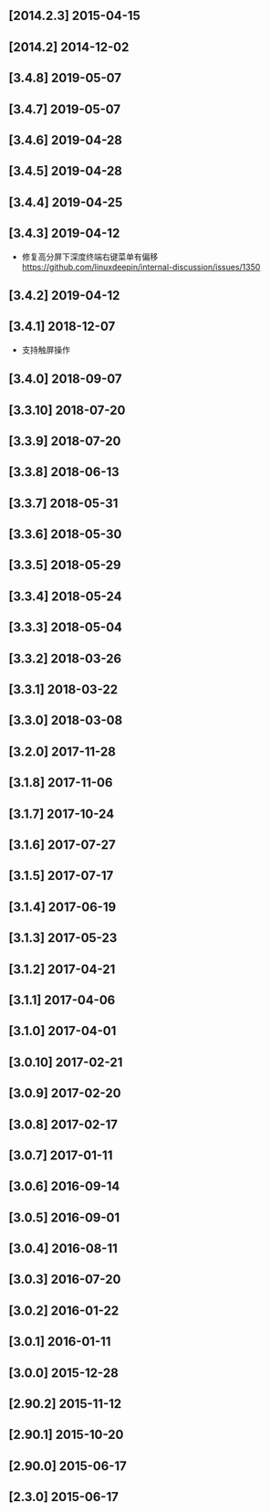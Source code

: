 ## [2014.2.3] 2015-04-15


## [2014.2] 2014-12-02


## [3.4.8] 2019-05-07


## [3.4.7] 2019-05-07


## [3.4.6] 2019-04-28


## [3.4.5] 2019-04-28


## [3.4.4] 2019-04-25


## [3.4.3] 2019-04-12

*  修复高分屏下深度终端右键菜单有偏移 https://github.com/linuxdeepin/internal-discussion/issues/1350

## [3.4.2] 2019-04-12


## [3.4.1] 2018-12-07

*  支持触屏操作

## [3.4.0] 2018-09-07


## [3.3.10] 2018-07-20


## [3.3.9] 2018-07-20


## [3.3.8] 2018-06-13


## [3.3.7] 2018-05-31


## [3.3.6] 2018-05-30


## [3.3.5] 2018-05-29


## [3.3.4] 2018-05-24


## [3.3.3] 2018-05-04


## [3.3.2] 2018-03-26


## [3.3.1] 2018-03-22


## [3.3.0] 2018-03-08


## [3.2.0] 2017-11-28


## [3.1.8] 2017-11-06


## [3.1.7] 2017-10-24


## [3.1.6] 2017-07-27


## [3.1.5] 2017-07-17


## [3.1.4] 2017-06-19


## [3.1.3] 2017-05-23


## [3.1.2] 2017-04-21


## [3.1.1] 2017-04-06


## [3.1.0] 2017-04-01


## [3.0.10] 2017-02-21


## [3.0.9] 2017-02-20


## [3.0.8] 2017-02-17


## [3.0.7] 2017-01-11


## [3.0.6] 2016-09-14


## [3.0.5] 2016-09-01


## [3.0.4] 2016-08-11


## [3.0.3] 2016-07-20


## [3.0.2] 2016-01-22


## [3.0.1] 2016-01-11


## [3.0.0] 2015-12-28


## [2.90.2] 2015-11-12


## [2.90.1] 2015-10-20


## [2.90.0] 2015-06-17


## [2.3.0] 2015-06-17


